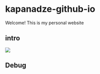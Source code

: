 # kapanadze-github-io

Welcome! This is my personal website
## intro

![](https://i.gifer.com/XOsX.gif)

## Debug


